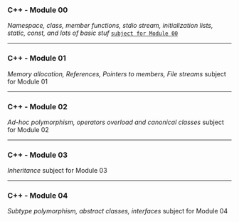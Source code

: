 
### C++ - Module 00 ##
*Namespace, class, member functions, stdio stream, initialization lists, static, const, and lots of basic stuf*
[`subject for Module 00`](https://www.youtube.com/watch?v=QLhqYNsPIVo&t=1272s)

---
### C++ - Module 01 ###
*Memory allocation, References, Pointers to members, File streams*
subject for Module 01

---
### C++ - Module 02 ###
*Ad-hoc polymorphism, operators overload and canonical classes*
subject for Module 02

---
### C++ - Module 03 ###
*Inheritance*
subject for Module 03

---
### C++ - Module 04 ###
*Subtype polymorphism, abstract classes, interfaces*
subject for Module 04